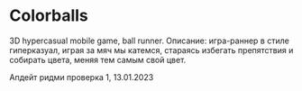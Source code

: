 # Colorballs
3D hypercasual mobile game, ball runner.
Описание: игра-раннер в стиле гиперказуал, играя за мяч мы катемся, стараясь избегать препятствия и собирать цвета, меняя тем самым свой цвет.

Апдейт ридми проверка 1, 13.01.2023
